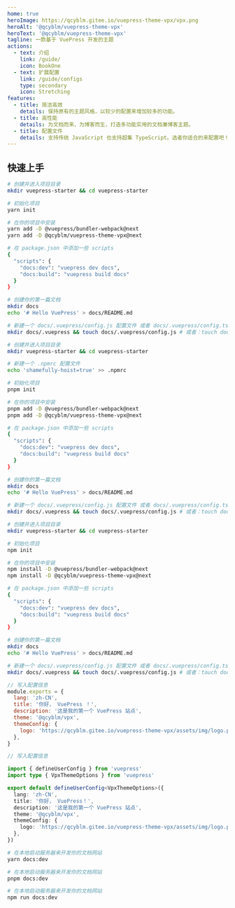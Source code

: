 ```yaml
---
home: true
heroImage: https://qcyblm.gitee.io/vuepress-theme-vpx/vpx.png
heroAlt: '@qcyblm/vuepress-theme-vpx'
heroText: '@qcyblm/vuepress-theme-vpx'
tagline: 一款基于 VuePress 开发的主题
actions:
  - text: 介绍
    link: /guide/
    icon: BookOne
  - text: 扩展配置
    link: /guide/configs
    type: secondary
    icon: Stretching
features:
  - title: 简洁高效
    details: 保持原有的主题风格，以较少的配置来增加较多的功能。
  - title: 高性能
    details: 为文档而来，为博客而生，打造多功能实用的文档兼博客主题。
  - title: 配置文件
    details: 支持传统 JavaScript 也支持超集 TypeScript。选者你适合的来配置吧！
---
```


## 快速上手

<CodeGroup>
  <CodeGroupItem title="YARN" active>

```bash
# 创建并进入项目目录
mkdir vuepress-starter && cd vuepress-starter

# 初始化项目
yarn init

# 在你的项目中安装
yarn add -D @vuepress/bundler-webpack@next
yarn add -D @qcyblm/vuepress-theme-vpx@next

# 在 package.json 中添加一些 scripts
{
  "scripts": {
    "docs:dev": "vuepress dev docs",
    "docs:build": "vuepress build docs"
  }
}

# 创建你的第一篇文档
mkdir docs
echo '# Hello VuePress' > docs/README.md

# 新建一个 docs/.vuepress/config.js 配置文件 或者 docs/.vuepress/config.ts 配置文件
mkdir docs/.vuepress && touch docs/.vuepress/config.js # 或者：touch docs/.vuepress/config.ts
```

  </CodeGroupItem>

  <CodeGroupItem title="PNPN">

```bash
# 创建并进入项目目录
mkdir vuepress-starter && cd vuepress-starter

# 新建一个 .npmrc 配置文件
echo 'shamefully-hoist=true' >> .npmrc

# 初始化项目
pnpm init

# 在你的项目中安装
pnpm add -D @vuepress/bundler-webpack@next
pnpm add -D @qcyblm/vuepress-theme-vpx@next

# 在 package.json 中添加一些 scripts
{
  "scripts": {
    "docs:dev": "vuepress dev docs",
    "docs:build": "vuepress build docs"
  }
}

# 创建你的第一篇文档
mkdir docs
echo '# Hello VuePress' > docs/README.md

# 新建一个 docs/.vuepress/config.js 配置文件 或者 docs/.vuepress/config.ts 配置文件
mkdir docs/.vuepress && touch docs/.vuepress/config.js # 或者：touch docs/.vuepress/config.ts
```

  </CodeGroupItem>

  <CodeGroupItem title="NPM">

```bash
# 创建并进入项目目录
mkdir vuepress-starter && cd vuepress-starter

# 初始化项目
npm init

# 在你的项目中安装
npm install -D @vuepress/bundler-webpack@next
npm install -D @qcyblm/vuepress-theme-vpx@next

# 在 package.json 中添加一些 scripts
{
  "scripts": {
    "docs:dev": "vuepress dev docs",
    "docs:build": "vuepress build docs"
  }
}

# 创建你的第一篇文档
mkdir docs
echo '# Hello VuePress' > docs/README.md

# 新建一个 docs/.vuepress/config.js 配置文件 或者 docs/.vuepress/config.ts 配置文件
mkdir docs/.vuepress && touch docs/.vuepress/config.js # 或者：touch docs/.vuepress/config.ts
```

  </CodeGroupItem>
</CodeGroup>

<CodeGroup>
  <CodeGroupItem title="JavaScript" active>

``` js
// 写入配置信息
module.exports = {
  lang: 'zh-CN',
  title: '你好， VuePress ！',
  description: '这是我的第一个 VuePress 站点',
  theme: '@qcyblm/vpx',
  themeConfig: {
    logo: 'https://qcyblm.gitee.io/vuepress-theme-vpx/assets/img/logo.png',
  },
}

```

  </CodeGroupItem>

  <CodeGroupItem title="TypeScript">

``` ts
// 写入配置信息

import { defineUserConfig } from 'vuepress'
import type { VpxThemeOptions } from 'vuepress'

export default defineUserConfig<VpxThemeOptions>({
  lang: 'zh-CN',
  title: '你好， VuePress！',
  description: '这是我的第一个 VuePress 站点',
  theme: '@qcyblm/vpx',
  themeConfig: {
    logo: 'https://qcyblm.gitee.io/vuepress-theme-vpx/assets/img/logo.png',
  },
})

```

  </CodeGroupItem>
</CodeGroup>


<CodeGroup>
  <CodeGroupItem title="yarn" active>

``` sh
# 在本地启动服务器来开发你的文档网站
yarn docs:dev
```

  </CodeGroupItem>

  <CodeGroupItem title="pnpm">

``` sh
# 在本地启动服务器来开发你的文档网站
pnpm docs:dev
```

  </CodeGroupItem>

  <CodeGroupItem title="npm">

``` sh
# 在本地启动服务器来开发你的文档网站
npm run docs:dev
```

  </CodeGroupItem>
</CodeGroup>

